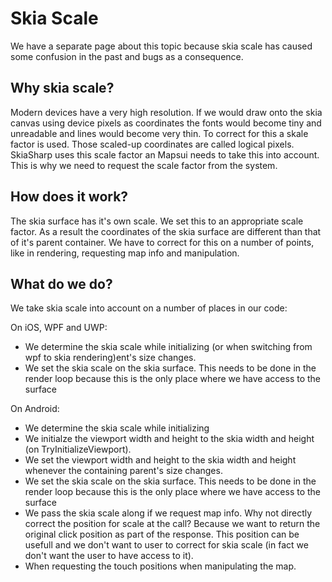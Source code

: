 # Skia Scale

We have a separate page about this topic because skia scale has caused some confusion in the past and bugs as a consequence. 

## Why skia scale?
Modern devices have a very high resolution. If we would draw onto the skia canvas using device pixels as coordinates the fonts would become tiny and unreadable and lines would become very thin. To correct for this a skale factor is used. Those scaled-up coordinates are called logical pixels. SkiaSharp uses this scale factor an Mapsui needs to take this into account. This is why we need to request the scale factor from the system.

## How does it work?
The skia surface has it's own scale. We set this to an appropriate scale factor. As a result the coordinates of the skia surface are different than that of it's parent container. We have to correct for this on a number of points, like in rendering, requesting map info and manipulation.

## What do we do?
We take skia scale into account on a number of places in our code:

On iOS, WPF and UWP:
- We determine the skia scale while initializing (or when switching from wpf to skia rendering)ent's size changes.
- We set the skia scale on the skia surface. This needs to be done in the render loop because this is the only place where we have access to the surface

On Android:
- We determine the skia scale while initializing
- We initialze the viewport width and height to the skia width and height (on TryInitializeViewport).
- We set the viewport width and height to the skia width and height whenever the containing parent's size changes.
- We set the skia scale on the skia surface. This needs to be done in the render loop because this is the only place where we have access to the surface
- We pass the skia scale along if we request map info. Why not directly correct the position for scale at the call? Because we want to return the original click position as part of the response. This position can be usefull and we don't want to user to correct for skia scale (in fact we don't want the user to have access to it).
- When requesting the touch positions when manipulating the map.
